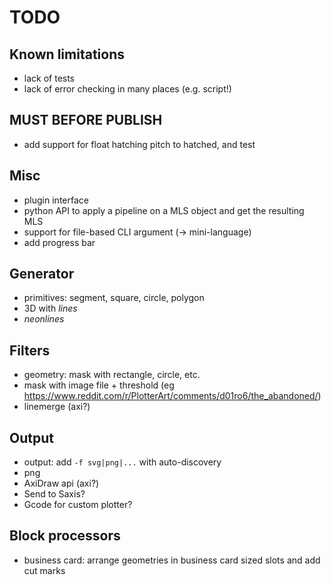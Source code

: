 # TODO

## Known limitations

- lack of tests
- lack of error checking in many places (e.g. script!)

## MUST BEFORE PUBLISH

- add support for float hatching pitch to hatched, and test


## Misc

- plugin interface
- python API to apply a pipeline on a MLS object and get the resulting MLS
- support for file-based CLI argument (-> mini-language)
- add progress bar


## Generator

- primitives: segment, square, circle, polygon
- 3D with _lines_
- _neonlines_


## Filters

- geometry: mask with rectangle, circle, etc.
- mask with image file + threshold (eg https://www.reddit.com/r/PlotterArt/comments/d01ro6/the_abandoned/)
- linemerge (axi?)


## Output

- output: add `-f svg|png|...` with auto-discovery
- png
- AxiDraw api (axi?)
- Send to Saxis?
- Gcode for custom plotter?


## Block processors

- business card: arrange geometries in business card sized slots and add cut marks
